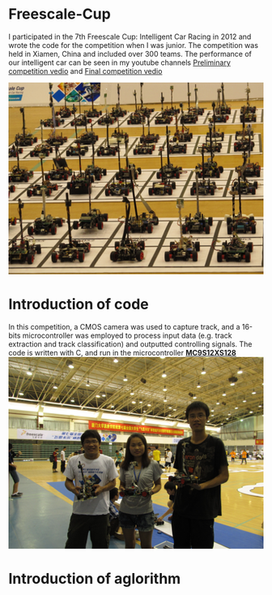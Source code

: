 # Freescale-Cup
I participated in the 7th Freescale Cup: Intelligent Car Racing in 2012 and wrote the code for the competition when I was junior. The competition was held in Xiamen, China and included over 300 teams. The performance of our intelligent car can be seen in my youtube channels [Preliminary competition vedio](https://youtu.be/EjKdjxUqkzo) and [Final competition vedio](https://youtu.be/WgwOIf9HDZs)

![The intelligent car](image/IMG_3198.JPG)

# Introduction of code
In this competition, a CMOS camera was used to capture track, and a 16-bits microcontroller was employed to process input data (e.g. track extraction and track classification) and outputted controlling signals. The code is written with C, and run in the microcontroller [**MC9S12XS128**](https://www.nxp.com/docs/en/product-brief/MC9S12XS256PB.pdf)
![The intelligent car](image/IMG_3080.JPG)
# Introduction of aglorithm

